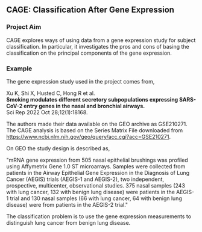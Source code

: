 ## CAGE: Classification After Gene Expression

### Project Aim

CAGE explores ways of using data from a gene expression study for subject classification. In particular, it investigates the pros and cons of basing the classification on the principal components of the gene expression.

### Example

The gene expression study used in the project comes from,

Xu K, Shi X, Husted C, Hong R et al.  
**Smoking modulates different secretory subpopulations expressing SARS-CoV-2 entry genes in the nasal and bronchial airways.**  
Sci Rep 2022 Oct 28;12(1):18168. 

The authors made their data available on the GEO archive as GSE210271. The CAGE analysis is based on the Series Matrix File downloaded from <https://www.ncbi.nlm.nih.gov/geo/query/acc.cgi?acc=GSE210271>.  

On GEO the study design is described as,

"mRNA gene expression from 505 nasal epithelial brushings was profiled using Affymetrix Gene 1.0 ST microarrays. Samples were collected from patients in the Airway Epithelial Gene Expression in the Diagnosis of Lung Cancer (AEGIS) trials (AEGIS-1 and AEGIS-2), two independent, prospective, multicenter, observational studies. 375 nasal samples (243 with lung cancer, 132 with benign lung disease) were patients in the AEGIS-1 trial and 130 nasal samples (66 with lung cancer, 64 with benign lung disease) were from patients in the AEGIS-2 trial."  

The classification problem is to use the gene expression measurements to distinguish lung cancer from benign lung disease.


